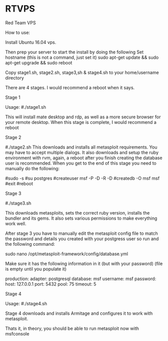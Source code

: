 # RTVPS
Red Team VPS 

How to use:

Install Ubuntu 16.04 vps. 

Then prep your server to start the install by doing the following
Set hostname (this is not a command, just set it)
sudo apt-get update && sudo apt-get upgrade && sudo reboot

Copy stage1.sh, stage2.sh, stage3,sh & stage4.sh to your home/username directory

There are 4 stages. I would recommend a reboot when it says.

Stage 1

Usage:
#./stage1.sh

This will install mate desktop and rdp, as well as a more secure browser for your remote desktop. When this stage is complete, I would recommend a reboot

Stage 2

#./stage2.sh
This downloads and installs all metasploit requirements. You may have to accept multiple dialogs. It also downloads and setup the ruby environment with rvm, again, a reboot after you finish creating the database user is recommended. When you get to the end of this stage you need to manually do the following:

#sudo -s
#su postgres
#createuser msf -P -D -R -D
#createdb -O msf msf
#exit
#reboot

Stage 3

#./stage3.sh

This downloads metasploits, sets the correct ruby version, installs the bundler and its gems. It also sets various permissions to make everything work well.

After stage 3 you have to manually edit the metasploit config file to match the password and details you created with your postgress user so run and the following command:

sudo nano /opt/metasploit-framework/config/database.yml

Make sure it has the following information in it (but with your password) (file is empty until you populate it)

production:
 adapter: postgresql
 database: msf
 username: msf
 password:
 host: 127.0.0.1
 port: 5432
 pool: 75
 timeout: 5
 
 Stage 4
 
 Usage:
 #./stage4.sh
 
 Stage 4 downloads and installs Armitage and configures it to work with metasploit. 

Thats it, in theory, you should be able to run metasploit now with msfconsole

